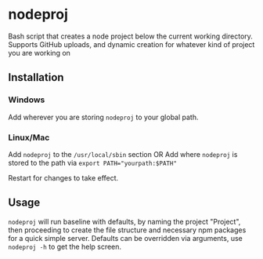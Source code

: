 # nodeproj
Bash script that creates a node project below the current working directory. Supports GitHub uploads, and dynamic creation for whatever kind of project you are working on

## Installation
### Windows
Add wherever you are storing `nodeproj` to your global path.

### Linux/Mac
Add `nodeproj` to the `/usr/local/sbin` section OR
Add where `nodeproj` is stored to the path via `export PATH="yourpath:$PATH"`

Restart for changes to take effect.

## Usage
`nodeproj` will run baseline with defaults, by naming the project "Project", then proceeding to create the file structure and necessary npm packages for a quick simple server. Defaults can be overridden via arguments, use `nodeproj -h` to get the help screen.
